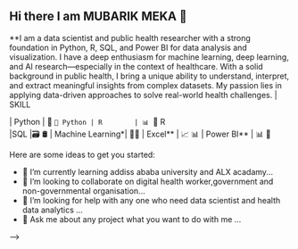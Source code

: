 ## Hi there I am MUBARIK MEKA 👋

**I am a data scientist and public health researcher with a strong foundation in Python, R, SQL, and Power BI for data analysis and visualization. I have a deep enthusiasm for machine learning, deep learning, and AI research—especially in the context of healthcare. With a solid background in public health, I bring a unique ability to understand, interpret, and extract meaningful insights from complex datasets. My passion lies in applying data-driven approaches to solve real-world health challenges.
| SKILL               

| Python   | 🐍 `🐍 Python
| R        | 📊 `📐 R   
|SQL      |🗃️ 🛢️ 
| Machine Learning*| 🤖🧠 
| Excel**         | 📈 📊 
| Power BI**      | 📊 🔶   


Here are some ideas to get you started:

- 🌱 I’m currently learning addiss ababa university and ALX acadamy...
- 👯 I’m looking to collaborate on digital health worker,government and non-governmental organisation...
- 🤔 I’m looking for help with any one who need data scientist and health data analytics ...
- 💬 Ask me about any project what you want to do with me ...

-->
